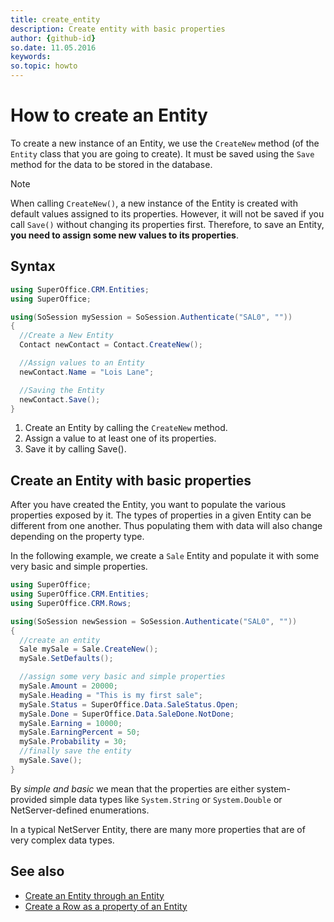 ```yaml
---
title: create_entity
description: Create entity with basic properties
author: {github-id}
so.date: 11.05.2016
keywords: 
so.topic: howto
---
```


# How to create an Entity

To create a new instance of an Entity, we use the `CreateNew` method (of the `Entity` class that you are going to create). It must be saved using the `Save` method for the data to be stored in the database.

> [!NOTE]
> When calling `CreateNew()`, a new instance of the Entity is created with default values assigned to its properties. However, it will not be saved if you call `Save()` without changing its properties first. Therefore, to save an Entity, **you need to assign some new values to its properties**.

## Syntax

```csharp
using SuperOffice.CRM.Entities;
using SuperOffice;

using(SoSession mySession = SoSession.Authenticate("SAL0", ""))
{
  //Create a New Entity
  Contact newContact = Contact.CreateNew();

  //Assign values to an Entity
  newContact.Name = "Lois Lane";

  //Saving the Entity
  newContact.Save();
}
```

1. Create an Entity by calling the `CreateNew` method.
2. Assign a value to at least one of its properties.
3. Save it by calling Save().

## Create an Entity with basic properties

After you have created the Entity, you want to populate the various properties exposed by it. The types of properties in a given Entity can be different from one another. Thus populating them with data will also change depending on the property type.

In the following example, we create a `Sale` Entity and populate it with some very basic and simple properties.

```csharp
using SuperOffice;
using SuperOffice.CRM.Entities;
using SuperOffice.CRM.Rows;

using(SoSession newSession = SoSession.Authenticate("SAL0", ""))
{
  //create an entity
  Sale mySale = Sale.CreateNew();
  mySale.SetDefaults();

  //assign some very basic and simple properties
  mySale.Amount = 20000;
  mySale.Heading = "This is my first sale";
  mySale.Status = SuperOffice.Data.SaleStatus.Open;
  mySale.Done = SuperOffice.Data.SaleDone.NotDone;
  mySale.Earning = 10000;
  mySale.EarningPercent = 50;
  mySale.Probability = 30;
  //finally save the entity
  mySale.Save();
}
```

By *simple and basic* we mean that the properties are either system-provided simple data types like `System.String` or `System.Double` or NetServer-defined enumerations.

In a typical NetServer Entity, there are many more properties that are of very complex data types.

## See also

* [Create an Entity through an Entity][1]
* [Create a Row as a property of an Entity][2]

<!-- Referenced links -->
[1]: create-entity-in-entity.md
[2]: ../rows/create-row-in-entity.md
